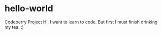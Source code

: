 # hello-world
Codeberry Project
Hi, I want to learn to code.
But first I must finish drinking my tea. :)
